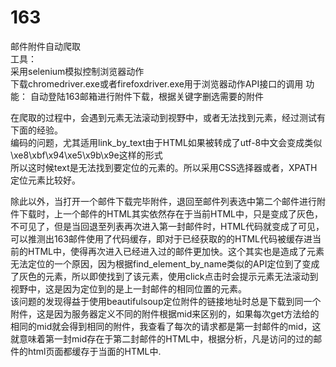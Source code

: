 # 163
邮件附件自动爬取  
工具：  
采用selenium模拟控制浏览器动作  
下载chromedriver.exe或者firefoxdriver.exe用于浏览器动作API接口的调用
功能：
自动登陆163邮箱进行附件下载，根据关键字删选需要的附件

在爬取的过程中，会遇到元素无法滚动到视野中，或者无法找到元素，经过测试有下面的经验。  
编码的问题，尤其适用link_by_text由于HTML如果被转成了utf-8中文会变成类似\xe8\xbf\x94\xe5\x9b\x9e这样的形式  
所以这时候text是无法找到要定位的元素的。所以采用CSS选择器或者，XPATH定位元素比较好。  

除此以外，当打开一个邮件下载完毕附件，退回至邮件列表选中第二个邮件进行附件下载时，上一个邮件的HTML其实依然存在于当前HTML中，只是变成了灰色，
不可见了，但是当回退至列表再次进入第一封邮件时，HTML代码就变成了可见，可以推测出163邮件使用了代码缓存，即对于已经获取的的HTML代码被缓存进当前的HTML中，使得再次进入已经进入过的邮件更加快。这个其实也是造成了元素无法定位的一个原因，因为根据find_element_by_name类似的API定位到了变成了灰色的元素，所以即使找到了该元素，使用click点击时会提示元素无法滚动到视野中，这是因为定位到的是上一封邮件的相同位置的元素。  
该问题的发现得益于使用beautifulsoup定位附件的链接地址时总是下载到同一个附件，这是因为服务器定义不同的附件根据mid来区别的，如果每次get方法给的相同的mid就会得到相同的附件，我查看了每次的请求都是第一封邮件的mid，这就意味着第一封mid存在于第二封邮件的HTML中，根据分析，凡是访问的过的邮件的html页面都缓存于当面的HTML中.

